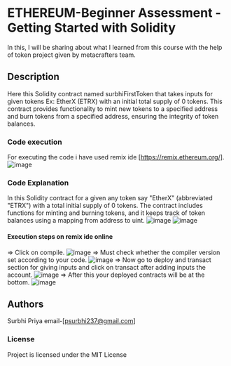 # ETHEREUM-Beginner Assessment - Getting Started with Solidity
In this, I will be sharing about what I learned from this course with the help of token project given by metacrafters team.
## Description
Here this Solidity contract named surbhiFirstToken that takes inputs for given tokens Ex: EtherX (ETRX) with an initial total supply of 0 tokens. This contract provides functionality to mint new tokens to a specified address and burn tokens from a specified address, ensuring the integrity of token balances.
### Code execution
For executing the code i have used remix ide [https://remix.ethereum.org/].
![image](https://github.com/Surbhi268/ETH-Proof/assets/138808811/a7be8efb-f0e3-4a70-9d49-8fd54f247577)
### Code Explanation
In this Solidity contract for a given any token say "EtherX" (abbreviated "ETRX") with a total initial supply of 0 tokens. The contract includes functions for minting and burning tokens, and it keeps track of token balances using a mapping from address to uint. 
![image](https://github.com/Surbhi268/ETH-Proof/assets/138808811/6cd3d3a7-cd87-414f-8b12-28b68416ef06)
![image](https://github.com/Surbhi268/ETH-Proof/assets/138808811/983aa94f-117d-4cdc-ae64-efab7298b5d5)
#### Execution steps on remix ide online
=> Click on compile.
   ![image](https://github.com/Surbhi268/ETH-Proof/assets/138808811/dc067995-b920-414a-aacb-fb4e253d718f)
=> Must check whether the compiler version set according to your code.
  ![image](https://github.com/Surbhi268/ETH-Proof/assets/138808811/8396c460-f467-4714-9393-2816a6d3af0f)
=> Now go to deploy and transact section for giving inputs and click on transact after adding inputs the account.
   ![image](https://github.com/Surbhi268/ETH-Proof/assets/138808811/3643beeb-0a4e-49a6-90e7-74241b2500a1)
=> After this your deployed contracts will be at the bottom.
  ![image](https://github.com/Surbhi268/ETH-Proof/assets/138808811/468f37b8-6e82-44db-a48c-aee1f21c9480)
## Authors
Surbhi Priya
email-[psurbhi237@gmail.com]
### License
Project is licensed under the MIT License
